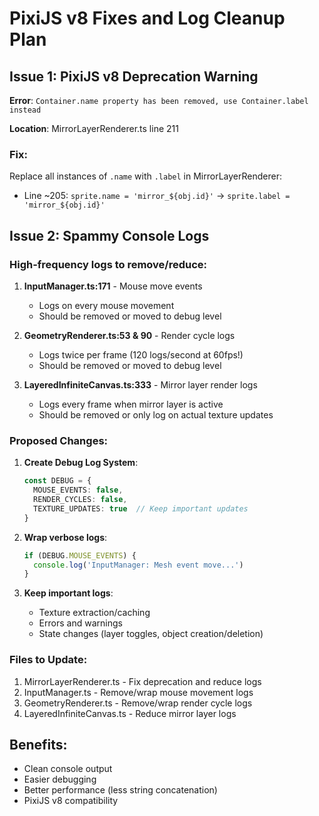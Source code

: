 # PixiJS v8 Fixes and Log Cleanup Plan

## Issue 1: PixiJS v8 Deprecation Warning

**Error**: `Container.name property has been removed, use Container.label instead`

**Location**: MirrorLayerRenderer.ts line 211

### Fix:
Replace all instances of `.name` with `.label` in MirrorLayerRenderer:
- Line ~205: `sprite.name = 'mirror_${obj.id}'` → `sprite.label = 'mirror_${obj.id}'`

## Issue 2: Spammy Console Logs

### High-frequency logs to remove/reduce:

1. **InputManager.ts:171** - Mouse move events
   - Logs on every mouse movement
   - Should be removed or moved to debug level

2. **GeometryRenderer.ts:53 & 90** - Render cycle logs
   - Logs twice per frame (120 logs/second at 60fps!)
   - Should be removed or moved to debug level

3. **LayeredInfiniteCanvas.ts:333** - Mirror layer render logs
   - Logs every frame when mirror layer is active
   - Should be removed or only log on actual texture updates

### Proposed Changes:

1. **Create Debug Log System**:
   ```typescript
   const DEBUG = {
     MOUSE_EVENTS: false,
     RENDER_CYCLES: false,
     TEXTURE_UPDATES: true  // Keep important updates
   }
   ```

2. **Wrap verbose logs**:
   ```typescript
   if (DEBUG.MOUSE_EVENTS) {
     console.log('InputManager: Mesh event move...')
   }
   ```

3. **Keep important logs**:
   - Texture extraction/caching
   - Errors and warnings
   - State changes (layer toggles, object creation/deletion)

### Files to Update:
1. MirrorLayerRenderer.ts - Fix deprecation and reduce logs
2. InputManager.ts - Remove/wrap mouse movement logs
3. GeometryRenderer.ts - Remove/wrap render cycle logs
4. LayeredInfiniteCanvas.ts - Reduce mirror layer logs

## Benefits:
- Clean console output
- Easier debugging
- Better performance (less string concatenation)
- PixiJS v8 compatibility